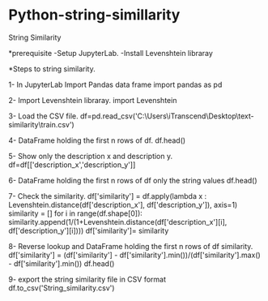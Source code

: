 # Python-string-simillarity
String Similarity

*prerequisite
-Setup JupyterLab.
-Install Levenshtein libraray

*Steps to string similarity.

1- In JupyterLab Import Pandas data frame
   import pandas as pd

2- Import Levenshtein libraray.
   import Levenshtein

3- Load the CSV file.
   df=pd.read_csv('C:\\Users\\iTranscend\\Desktop\\text-similarity\\train.csv')

4- DataFrame holding the first n rows of df.
   df.head()

5- Show only the description x and description y.
   df=df[['description_x','description_y']]

6- DataFrame holding the first n rows of df only the string values
   df.head()

7- Check the similarity.
    df['similarity'] = df.apply(lambda x : Levenshtein.distance(df['description_x'], df['description_y']), axis=1)
   similarity = []
   for i in range(df.shape[0]):
   similarity.append(1/(1+Levenshtein.distance(df['description_x'][i], df['description_y'][i])))
   df['similarity']= similarity
   
8- Reverse lookup and DataFrame holding the first n rows of df similarity.
   df['similarity'] = (df['similarity'] - df['similarity'].min())/(df['similarity'].max() - df['similarity'].min())
   df.head() 

9- export the string similarity file in CSV format
   df.to_csv('String_similarity.csv')                